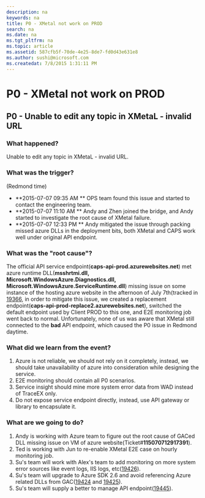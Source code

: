 ```yaml
---
description: na
keywords: na
title: P0 - XMetal not work on PROD
search: na
ms.date: na
ms.tgt_pltfrm: na
ms.topic: article
ms.assetid: 587cfb5f-70de-4e25-8de7-fd0d43e631e8
ms.author: sushi@microsoft.com
ms.createdat: 7/8/2015 1:31:11 PM
---
```

# P0 - XMetal not work on PROD
## P0 - Unable to edit any topic in XMetaL - invalid URL

### What happened? ###
Unable to edit any topic in XMetaL - invalid URL.

### What was the trigger? ###
(Redmond time)
- **2015-07-07 09:35 AM ** OPS team found this issue and started to contact the engineering team.
- **2015-07-07 11:10 AM ** Andy and Zhen joined the bridge, and Andy started to investigate the root cause of XMetal failure.
- **2015-07-07 12:33 PM ** Andy mitigated the issue through packing missed azure DLLs in the deployment bits, both XMetal and CAPS work well under original API endpoint.
  

### What was the "root cause"? ###
The official API service endpoint(**caps-api-prod.azurewebsites.net**) met azure runtime DLL(**msshrtmi.dll, Microsoft.WindowsAzure.Diagnostics.dll, Microsoft.WindowsAzure.ServiceRuntime.dll**) missing issue on some instance of the hosting azure website in the afternoon of July 7th(tracked in [19366](https://capservice.visualstudio.com/DefaultCollection/CAPS/CAPS%20Client%20and%20API/_workitems#_a=edit&id=19366&triage=true), in order to mitigate this issue, we created a replacement endpoint(**caps-api-prod-replace2.azurewebsites.net**), switched the default endpoint used by Client PROD to this one, and E2E monitoring job went back to normal. Unfortunately, none of us was aware that XMetal still connected to the **bad** API endpoint, which caused the P0 issue in Redmond daytime.


### What did we learn from the event? ###
1. Azure is not reliable, we should not rely on it completely, instead, we should take unavailability of azure into consideration while designing the service.
2. E2E monitoring should contain all P0 scenarios.
3. Service insight should mine more system error data from WAD instead of TraceEX only.
4. Do not expose service endpoint directly, instead, use API gateway or library to encapsulate it.

### What are we going to do? ###
1. Andy is working with Azure team to figure out the root cause of GACed DLL missing issue on VM of azure website(Ticket#**115070712917391**).
2. Ted is working with Jun to re-enable XMetal E2E case on hourly monitoring job.
3. Su's team will work with Alex's team to add monitoring on more system error sources like event logs, IIS logs, etc([19426](https://capservice.visualstudio.com/DefaultCollection/CAPS/_workitems/edit/19426?fullScreen=false)).
4. Su's team will upgrade to Azure SDK 2.6 and avoid referencing Azure related DLLs from GAC([19424](https://capservice.visualstudio.com/DefaultCollection/CAPS/_workitems/edit/19424?fullScreen=false) and [19425](https://capservice.visualstudio.com/DefaultCollection/CAPS/_workitems/edit/19425?fullScreen=false)).
5. Su's team will supply a better to manage API endpoint([19445](https://capservice.visualstudio.com/DefaultCollection/CAPS/_workitems/edit/19445)).
